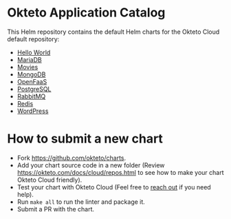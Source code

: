 # Okteto Application Catalog

This Helm repository contains the default Helm charts for the Okteto Cloud default repository:

- [Hello World](hello-world/README.md)
- [MariaDB](mariadb/README.md)
- [Movies](movies/README.md)
- [MongoDB](mongodb/README.md)
- [OpenFaaS](openfaas/README.md)
- [PostgreSQL](postgresql/README.md)
- [RabbitMQ](rabbitmq/README.md)
- [Redis](redis/README.md)
- [WordPress](wordpress/README.md)


# How to submit a new chart

- Fork https://github.com/okteto/charts.
- Add your chart source code in a new folder (Review https://okteto.com/docs/cloud/repos.html to see how to make your chart Okteto Cloud friendly). 
- Test your chart with Okteto Cloud (Feel free to [reach out](https://twitter.com/oktetohq) if you need help).
- Run `make all` to run the linter and package it.
- Submit a PR with the chart.
